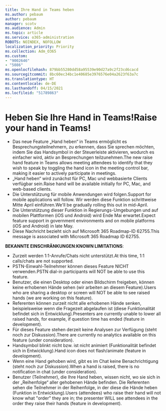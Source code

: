 ```yaml
---
title: Ihre Hand in Teams heben
ms.author: pebaum
author: pebaum
manager: scotv
ms.audience: Admin
ms.topic: article
ms.service: o365-administration
ROBOTS: NOINDEX, NOFOLLOW
localization_priority: Priority
ms.collection: Adm_O365
ms.custom:
- "9002646"
- "5086"
ms.openlocfilehash: 879bb55280dd58a95539e90d27a9c2f23cd6cacd
ms.sourcegitcommit: 8bc60ec34bc1e40685e3976576e04a2623f63a7c
ms.translationtype: HT
ms.contentlocale: de-DE
ms.lasthandoff: 04/15/2021
ms.locfileid: "51789863"
---
```

# <a name="raise-your-hand-in-teams"></a><span data-ttu-id="4bf54-102">Heben Sie Ihre Hand in Teams!</span><span class="sxs-lookup"><span data-stu-id="4bf54-102">Raise your hand in Teams!</span></span>

- <span data-ttu-id="4bf54-103">Das neue Feature „Hand heben“ in Teams ermöglicht es Besprechungsteilnehmern, zu erkennen, dass Sie sprechen möchten, indem Sie das Handsymbol in der Steuerleiste aktivieren, wodurch es einfacher wird, aktiv an Besprechungen teilzunehmen.</span><span class="sxs-lookup"><span data-stu-id="4bf54-103">The new raise hand feature in Teams allows meeting attendees to identify that they wish to speak by toggling the hand icon in the meeting control bar, making it easier to actively participate in meetings.</span></span>
- <span data-ttu-id="4bf54-104">„Hand heben“ wird zunächst für PC, Mac und webbasierte Clients verfügbar sein.</span><span class="sxs-lookup"><span data-stu-id="4bf54-104">Raise hand will be available initially for PC, Mac, and web-based clients.</span></span>
- <span data-ttu-id="4bf54-105">Die Unterstützung für mobile Anwendungen wird folgen.</span><span class="sxs-lookup"><span data-stu-id="4bf54-105">Support for mobile applications will follow.</span></span> <span data-ttu-id="4bf54-106">Wir werden diese Funktion schrittweise Mitte April einführen.</span><span class="sxs-lookup"><span data-stu-id="4bf54-106">We'll be gradually rolling this out in mid-April.</span></span>
- <span data-ttu-id="4bf54-107">Die Unterstützung dieser Funktion in Regierungs-Umgebungen und auf mobilen Plattformen (iOS und Android) wird Ende Mai erwartet.</span><span class="sxs-lookup"><span data-stu-id="4bf54-107">Expect feature support in government environments and on mobile platforms (iOS and Android) in late May.</span></span>
- <span data-ttu-id="4bf54-108">Diese Nachricht bezieht sich auf Microsoft 365 Roadmap-ID 62755.</span><span class="sxs-lookup"><span data-stu-id="4bf54-108">This message is associated with Microsoft 365 Roadmap ID 62755.</span></span>

<span data-ttu-id="4bf54-109">**BEKANNTE EINSCHRÄNKUNGEN**:</span><span class="sxs-lookup"><span data-stu-id="4bf54-109">**KNOWN LIMITATIONS**:</span></span>

- <span data-ttu-id="4bf54-110">Zurzeit werden 1:1-Anrufe/Chats nicht unterstützt.</span><span class="sxs-lookup"><span data-stu-id="4bf54-110">At this time, 1:1 calls/chats are not supported.</span></span>
- <span data-ttu-id="4bf54-111">PSTN-Einwahl-Teilnehmer können dieses Feature NICHT verwenden.</span><span class="sxs-lookup"><span data-stu-id="4bf54-111">PSTN dial-in participants will NOT be able to use this feature.</span></span>
- <span data-ttu-id="4bf54-112">Benutzer, die einen Desktop oder einen Bildschirm freigeben, können keine erhobenen Hände sehen (wir arbeiten an diesem Feature).</span><span class="sxs-lookup"><span data-stu-id="4bf54-112">Users who are sharing a desktop or screen will NOT be able to see raised hands (we are working on this feature).</span></span>
- <span data-ttu-id="4bf54-113">Referenten können zurzeit nicht alle erhobenen Hände senken, beispielsweise wenn die Fragezeit abgelaufen ist (diese Funktionalität befindet sich in Entwicklung).</span><span class="sxs-lookup"><span data-stu-id="4bf54-113">Presenters are currently unable to lower all raised hands, for example, if question time has ended (feature in development).</span></span>
- <span data-ttu-id="4bf54-114">Für dieses Feature stehen derzeit keine Analysen zur Verfügung (steht noch zur Diskussion).</span><span class="sxs-lookup"><span data-stu-id="4bf54-114">There are currently no analytics available on this feature (under consideration).</span></span>
- <span data-ttu-id="4bf54-115">Handsymbol blinkt nicht bzw. ist nicht animiert (Funktionalität befindet sich in Entwicklung).</span><span class="sxs-lookup"><span data-stu-id="4bf54-115">Hand icon does not flash/animate (feature in development).</span></span>
- <span data-ttu-id="4bf54-116">Wenn eine Hand gehoben wird, gibt es im Chat keine Benachrichtigung (steht noch zur Diskussion).</span><span class="sxs-lookup"><span data-stu-id="4bf54-116">When a hand is raised, there is no notification in chat (under consideration).</span></span>
- <span data-ttu-id="4bf54-117">Benutzer (Teilnehmer), die Ihre Hand heben, wissen nicht, wo sie sich in der „Reihenfolge“ aller gehobenen Hände befinden. Die Referenten sehen die Teilnehmer in der Reihenfolge, in der diese die Hände heben (Funktion in Entwicklung).</span><span class="sxs-lookup"><span data-stu-id="4bf54-117">Users (attendees) who raise their hand will not know what "order" they are in; the presenter WILL see attendees in the order they raise their hands (feature in development).</span></span>
